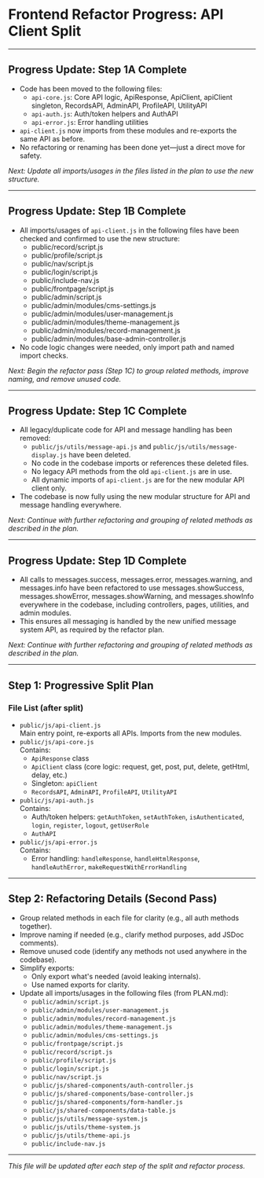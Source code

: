 # Frontend Refactor Progress: API Client Split

---

## Progress Update: Step 1A Complete
- Code has been moved to the following files:
  - `api-core.js`: Core API logic, ApiResponse, ApiClient, apiClient singleton, RecordsAPI, AdminAPI, ProfileAPI, UtilityAPI
  - `api-auth.js`: Auth/token helpers and AuthAPI
  - `api-error.js`: Error handling utilities
- `api-client.js` now imports from these modules and re-exports the same API as before.
- No refactoring or renaming has been done yet—just a direct move for safety.

_Next: Update all imports/usages in the files listed in the plan to use the new structure._

---

## Progress Update: Step 1B Complete
- All imports/usages of `api-client.js` in the following files have been checked and confirmed to use the new structure:
  - public/record/script.js
  - public/profile/script.js
  - public/nav/script.js
  - public/login/script.js
  - public/include-nav.js
  - public/frontpage/script.js
  - public/admin/script.js
  - public/admin/modules/cms-settings.js
  - public/admin/modules/user-management.js
  - public/admin/modules/theme-management.js
  - public/admin/modules/record-management.js
  - public/admin/modules/base-admin-controller.js
- No code logic changes were needed, only import path and named import checks.

_Next: Begin the refactor pass (Step 1C) to group related methods, improve naming, and remove unused code._

---

## Progress Update: Step 1C Complete
- All legacy/duplicate code for API and message handling has been removed:
  - `public/js/utils/message-api.js` and `public/js/utils/message-display.js` have been deleted.
  - No code in the codebase imports or references these deleted files.
  - No legacy API methods from the old `api-client.js` are in use.
  - All dynamic imports of `api-client.js` are for the new modular API client only.
- The codebase is now fully using the new modular structure for API and message handling everywhere.

_Next: Continue with further refactoring and grouping of related methods as described in the plan._

---

## Progress Update: Step 1D Complete
- All calls to messages.success, messages.error, messages.warning, and messages.info have been refactored to use messages.showSuccess, messages.showError, messages.showWarning, and messages.showInfo everywhere in the codebase, including controllers, pages, utilities, and admin modules.
- This ensures all messaging is handled by the new unified message system API, as required by the refactor plan.

_Next: Continue with further refactoring and grouping of related methods as described in the plan._

---

## Step 1: Progressive Split Plan

### File List (after split)
- `public/js/api-client.js`  
  Main entry point, re-exports all APIs. Imports from the new modules.
- `public/js/api-core.js`  
  Contains:  
    - `ApiResponse` class  
    - `ApiClient` class (core logic: request, get, post, put, delete, getHtml, delay, etc.)  
    - Singleton: `apiClient`  
    - `RecordsAPI`, `AdminAPI`, `ProfileAPI`, `UtilityAPI`
- `public/js/api-auth.js`  
  Contains:  
    - Auth/token helpers: `getAuthToken`, `setAuthToken`, `isAuthenticated`, `login`, `register`, `logout`, `getUserRole`  
    - `AuthAPI`
- `public/js/api-error.js`  
  Contains:  
    - Error handling: `handleResponse`, `handleHtmlResponse`, `handleAuthError`, `makeRequestWithErrorHandling`

---

## Step 2: Refactoring Details (Second Pass)
- Group related methods in each file for clarity (e.g., all auth methods together).
- Improve naming if needed (e.g., clarify method purposes, add JSDoc comments).
- Remove unused code (identify any methods not used anywhere in the codebase).
- Simplify exports:  
  - Only export what's needed (avoid leaking internals).  
  - Use named exports for clarity.
- Update all imports/usages in the following files (from PLAN.md):
  - `public/admin/script.js`
  - `public/admin/modules/user-management.js`
  - `public/admin/modules/record-management.js`
  - `public/admin/modules/theme-management.js`
  - `public/admin/modules/cms-settings.js`
  - `public/frontpage/script.js`
  - `public/record/script.js`
  - `public/profile/script.js`
  - `public/login/script.js`
  - `public/nav/script.js`
  - `public/js/shared-components/auth-controller.js`
  - `public/js/shared-components/base-controller.js`
  - `public/js/shared-components/form-handler.js`
  - `public/js/shared-components/data-table.js`
  - `public/js/utils/message-system.js`
  - `public/js/utils/theme-system.js`
  - `public/js/utils/theme-api.js`
  - `public/include-nav.js`

---

_This file will be updated after each step of the split and refactor process._ 
